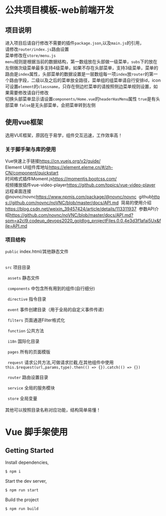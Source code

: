 # 公共项目模板-web前端开发
## 项目说明

进入项目后请自行修改不需要的插件`package.json`,以及`main.js`的引用，<br/>
请修改`router/index.js`路由设置<br/>
菜单修改在`store/menu.js`<br/>
`menu`规则是根据当前的数据结构，第一数组放在头部做一级菜单，`subs`下的放在左侧做次级菜单最多支持4级菜单，如果不存在头部菜单，支持3级菜单，菜单的路由是`index`属性，头部菜单的数据设置是一层数组每一项`index`放`router`的第一个路由字段，二级以及之后的菜单放全路径，菜单组的组菜单请自行安排id，icon可设置`element`的`classname`，只存在侧边栏菜单的请按照侧边菜单规则设置，如果需要修改请自行修改<br/>
切换头部菜单显示请设置`components/Home.vue`的`headerHasMenu`属性 `true`是有头部菜单 `false`是无头部菜单，会把菜单转到左侧

## 使用vue框架

选用VUE框架，原因在于易学，组件交互迅速，工作效率高！

### 关于脚手架与库的使用

Vue快速上手链接<https://cn.vuejs.org/v2/guide/>
<br/>
Element UI组件库地址<https://element.eleme.cn/#/zh-CN/component/quickstart>
<br/>
时间格式插件Moment.js<https://momentjs.bootcss.com/>
<br/>
视频播放插件vue-video-player<https://github.com/topics/vue-video-player>
<br/>
远程桌面连接@novnc/novnc<https://www.npmjs.com/package/@novnc/novnc>&nbsp;&nbsp;github<https://github.com/novnc/noVNC/blob/master/docs/API.md>&nbsp;&nbsp;简易的使用介绍<https://blog.csdn.net/weixin_39457424/article/details/113311937>&nbsp;&nbsp;参数API介绍<https://github.com/novnc/noVNC/blob/master/docs/API.md?spm=a2cl9.codeup_devops2020_goldlog_projectFiles.0.0.4e3d3f1afai5Ux&file=API.md>

### 项目结构

`public` index.html/其他静态文件
<br/><br/>

`src` 项目目录
<br/>

&nbsp;&nbsp;`assets` 静态文件
<br/>

&nbsp;&nbsp;`components` 中包含所有用到的组件(自行细分) 
<br/>

&nbsp;&nbsp;`directive` 指令目录
<br/>

&nbsp;&nbsp;`event` 事件创建目录（用于全局的自定义事件传递）
<br/>

&nbsp;&nbsp;`filters` 页面通道Filter格式化
<br/>

&nbsp;&nbsp;`function` 公共方法
<br/>

&nbsp;&nbsp;`i18n` 国际化目录
<br/>

&nbsp;&nbsp;`pages` 所有的页面模版
<br/>

&nbsp;&nbsp;`request` 请求公共方法,可做请求拦截,在其他组件中使用 `this.$request(url,params,type).then(() => {}).catch(() => {})`
<br/>

&nbsp;&nbsp;`router` 路由设置目录
<br/>

&nbsp;&nbsp;`service` 全局的服务模块
<br/>

&nbsp;&nbsp;`store` 全局变量
<br/><br/>
其他可以按照目录名称对应功能，结构简单易懂！

# Vue 脚手架使用
## Getting Started

Install dependencies,

```bash
$ npm i
```

Start the dev server,

```bash
$ npm run start
```

Build the project

```bash
$ npm run build
```
